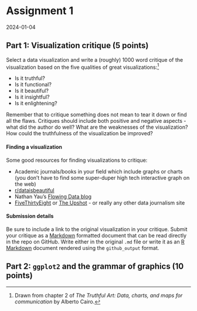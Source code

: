 Assignment 1
================
2024-01-04

## Part 1: Visualization critique (5 points)

Select a data visualization and write a (roughly) 1000 word critique of
the visualization based on the five qualities of great
visualizations:[^1]

- Is it truthful?
- Is it functional?
- Is it beautiful?
- Is it insightful?
- Is it enlightening?

Remember that to critique something does not mean to tear it down or
find all the flaws. Critiques should include both positive and negative
aspects - what did the author do well? What are the weaknesses of the
visualization? How could the truthfulness of the visualization be
improved?

#### Finding a visualization

Some good resources for finding visualizations to critique:

- Academic journals/books in your field which include graphs or charts
  (you don’t have to find some super-duper high tech interactive graph
  on the web)
- [r/dataisbeautiful](https://www.reddit.com/r/dataisbeautiful/)
- Nathan Yau’s [Flowing Data blog](http://flowingdata.com/)
- [FiveThirtyEight](https://fivethirtyeight.com/) or [The
  Upshot](https://www.nytimes.com/section/upshot) - or really any other
  data journalism site

#### Submission details

Be sure to include a link to the original visualization in your
critique. Submit your critique as a
[Markdown](http://daringfireball.net/projects/markdown/basics) formatted
document that can be read directly in the repo on GitHub. Write either
in the original `.md` file or write it as an [R
Markdown](http://rmarkdown.rstudio.com/) document rendered using the
`github_output` format.

## Part 2: `ggplot2` and the grammar of graphics (10 points)

[^1]: Drawn from chapter 2 of *The Truthful Art: Data, charts, and maps
    for communication* by Alberto Cairo.
